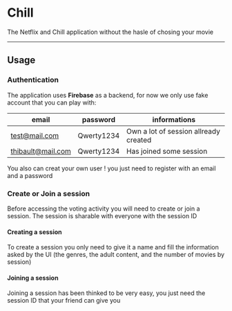 # Chill

The Netflix and Chill application without the hasle of chosing your movie

---

## Usage

### Authentication

The application uses **Firebase** as a backend, for now we only use fake account that you can play with:

| email             | password   | informations                          |
| ----------------- | ---------- | ------------------------------------- |
| test@mail.com     | Qwerty1234 | Own a lot of session allready created |
| thibault@mail.com | Qwerty1234 | Has joined some session               |

You also can creat your own user ! you just need to register with an email and a password

### Create or Join a session

Before accessing the voting activity you will need to create or join a session. The session is sharable with everyone with the session ID

#### Creating a session

To create a session you only need to give it a name and fill the information asked by the UI (the genres, the adult content, and the number of movies by session)

#### Joining a session

Joining a session has been thinked to be very easy, you just need the session ID that your friend can give you
